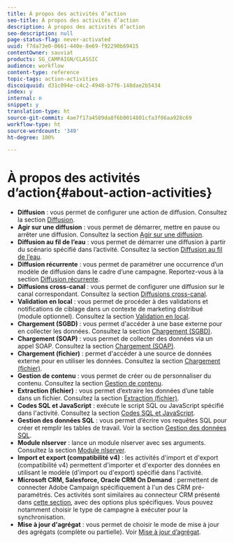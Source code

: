 ```yaml
---
title: À propos des activités d’action
seo-title: À propos des activités d’action
description: À propos des activités d’action
seo-description: null
page-status-flag: never-activated
uuid: f7da73e0-0661-440e-8e69-f92290b69415
contentOwner: sauviat
products: SG_CAMPAIGN/CLASSIC
audience: workflow
content-type: reference
topic-tags: action-activities
discoiquuid: d31c094e-c4c2-4948-b7f6-148dae2b5434
index: y
internal: n
snippet: y
translation-type: ht
source-git-commit: 4ae7f17a4589da8f6b0014801cfa3f06aa928c69
workflow-type: ht
source-wordcount: '349'
ht-degree: 100%

---
```



# À propos des activités d’action{#about-action-activities}

* **Diffusion** : vous permet de configurer une action de diffusion. Consultez la section [Diffusion](../../workflow/using/delivery.md).
* **Agir sur une diffusion** : vous permet de démarrer, mettre en pause ou arrêter une diffusion. Consultez la section [Agir sur une diffusion](../../workflow/using/delivery-control.md).
* **Diffusion au fil de l’eau** : vous permet de démarrer une diffusion à partir du scénario spécifié dans l’activité. Consultez la section [Diffusion au fil de l’eau](../../workflow/using/continuous-delivery.md).
* **Diffusion récurrente** : vous permet de paramétrer une occurrence d’un modèle de diffusion dans le cadre d’une campagne. Reportez-vous à la section [Diffusion récurrente](../../workflow/using/recurring-delivery.md).
* **Diffusions cross-canal** : vous permet de configurer une diffusion sur le canal correspondant. Consultez la section [Diffusions cross-canal](../../workflow/using/cross-channel-deliveries.md).
* **Validation en local** : vous permet de procéder à des validations et notifications de ciblage dans un contexte de marketing distribué (module optionnel). Consultez la section [Validation en local](../../workflow/using/local-approval.md).
* **Chargement (SGBD)** : vous permet d&#39;accéder à une base externe pour en collecter les données. Consultez la section [Chargement (SGBD)](../../workflow/using/data-loading--rdbms-.md).
* **Chargement (SOAP)** : vous permet de collecter des données via un appel SOAP. Consultez la section [Chargement (SOAP)](../../workflow/using/loading--soap-.md).
* **Chargement (fichier)** : permet d&#39;accéder à une source de données externe pour en utiliser les données. Consultez la section [Chargement (fichier)](../../workflow/using/data-loading--file-.md).
* **Gestion de contenu** : vous permet de créer ou de personnaliser du contenu. Consultez la section [Gestion de contenu](../../workflow/using/content-management.md).
* **Extraction (fichier)** : vous permet d’extraire les données d’une table dans un fichier. Consultez la section [Extraction (fichier)](../../workflow/using/extraction--file-.md).
* **Codes SQL et JavaScript** : exécute le script SQL ou JavaScript spécifié dans l&#39;activité. Consultez la section [Codes SQL et JavaScript](../../workflow/using/sql-code-and-javascript-code.md).
* **Gestion des données SQL** : vous permet d’écrire vos requêtes SQL pour créer et remplir les tables de travail. Voir la section [Gestion des données SQL](../../workflow/using/sql-data-management.md).
* **Module nlserver** : lance un module nlserver avec ses arguments. Consultez la section [Module nlserver](../../workflow/using/nlserver-module.md).
* **Import et export (compatibilité v4)** : les activités d&#39;import et d&#39;export (compatibilité v4) permettent d&#39;importer et d&#39;exporter des données en utilisant le modèle (d&#39;import ou d&#39;export) spécifié dans l&#39;activité.
* **Microsoft CRM, Salesforce, Oracle CRM On Demand** : permettent de connecter Adobe Campaign spécifiquement à l&#39;un des CRM pré-paramétrés. Ces activités sont similaires au connecteur CRM présenté dans [cette section](../../workflow/using/crm-connector.md), avec des options plus spécifiques. Vous pouvez notamment choisir le type de campagne à exécuter pour la synchronisation.
* **Mise à jour d&#39;agrégat** : vous permet de choisir le mode de mise à jour des agrégats (complète ou partielle). Voir [Mise à jour d’agrégat](../../workflow/using/update-aggregate.md).
